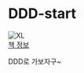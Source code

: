 # DDD-start
![XL](https://github.com/Dev-Yesung/DDD-start/assets/71485411/cfbfbad1-4a13-4705-8bb7-f2c140da268b)
<br>
[책 정보](https://www.yes24.com/Product/Goods/108431347)

DDD로 가보자구~
